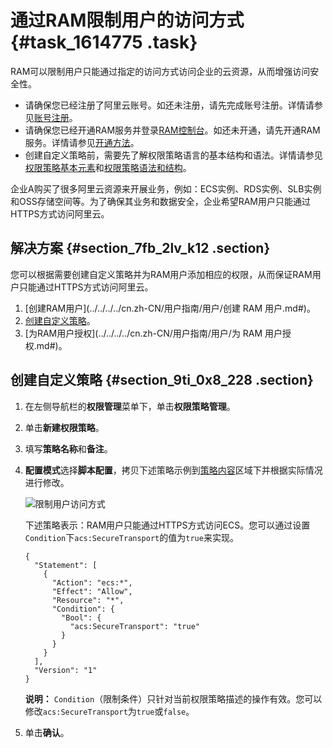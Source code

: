 # 通过RAM限制用户的访问方式 {#task_1614775 .task}

RAM可以限制用户只能通过指定的访问方式访问企业的云资源，从而增强访问安全性。

-   请确保您已经注册了阿里云账号。如还未注册，请先完成账号注册。详情请参见[账号注册](https://account.aliyun.com/register/register.htm)。
-   请确保您已经开通RAM服务并登录[RAM控制台](https://ram.console.aliyun.com/)。如还未开通，请先开通RAM服务。详情请参见[开通方法](https://help.aliyun.com/document_detail/28633.html#concept-ujy-rj1-ydb)。
-   创建自定义策略前，需要先了解权限策略语言的基本结构和语法。详情请参见[权限策略基本元素](../../../../cn.zh-CN/用户指南/权限策略/权限策略语言/权限策略基本元素.md#)和[权限策略语法和结构](../../../../cn.zh-CN/用户指南/权限策略/权限策略语言/权限策略语法和结构.md#)。

企业A购买了很多阿里云资源来开展业务，例如：ECS实例、RDS实例、SLB实例和OSS存储空间等。为了确保其业务和数据安全，企业希望RAM用户只能通过HTTPS方式访问阿里云。

## 解决方案 {#section_7fb_2lv_k12 .section}

您可以根据需要创建自定义策略并为RAM用户添加相应的权限，从而保证RAM用户只能通过HTTPS方式访问阿里云。

1.  [创建RAM用户](../../../../cn.zh-CN/用户指南/用户/创建 RAM 用户.md#)。
2.  [创建自定义策略](#section_9ti_0x8_228)。
3.  [为RAM用户授权](../../../../cn.zh-CN/用户指南/用户/为 RAM 用户授权.md#)。

## 创建自定义策略 {#section_9ti_0x8_228 .section}

1.  在左侧导航栏的**权限管理**菜单下，单击**权限策略管理**。
2.  单击**新建权限策略**。
3.  填写**策略名称**和**备注**。
4.  **配置模式**选择**脚本配置**，拷贝下述策略示例到[策略内容](https://ram.console.aliyun.com/policies/new)区域下并根据实际情况进行修改。 

    ![限制用户访问方式](http://static-aliyun-doc.oss-cn-hangzhou.aliyuncs.com/assets/img/1280575/156568818455110_zh-CN.png)

    下述策略表示：RAM用户只能通过HTTPS方式访问ECS。您可以通过设置`Condition`下`acs:SecureTransport`的值为`true`来实现。

    ``` {#codeblock_ms7_zv1_mae .lanuage-xml}
    {
      "Statement": [
        {
          "Action": "ecs:*",
          "Effect": "Allow",
          "Resource": "*",
          "Condition": {        
            "Bool": {
              "acs:SecureTransport": "true"
            }
          }
        }
      ],
      "Version": "1"
    }
    ```

    **说明：** `Condition`（限制条件）只针对当前权限策略描述的操作有效。您可以修改`acs:SecureTransport`为`true`或`false`。

5.  单击**确认**。

